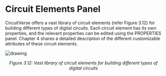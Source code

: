 # Circuit Elements Panel
CircuitVerse offers a vast library of circuit elements (refer Figure 3.12) for building different types of digital circuits. Each circuit element has its own properties, and the relevant properties can be edited using the PROPERTIES panel. Chapter 4 shares a  detailed description of the different customizable attributes of these circuit elements. 

![drawing](../images/img_chapter3/3.12.png)

<div align="center"><em>Figure 3.12: Vast library of circuit elements for building different types of digital circuits</em></div>
